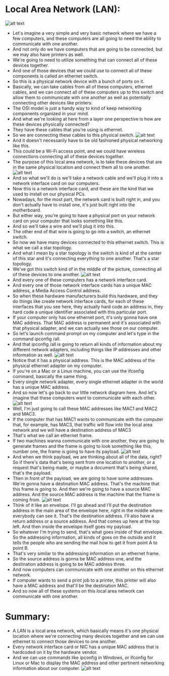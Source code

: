 # Local Area Network (LAN):

![alt text](image.png)

- Let's imagine a very simple and very basic network where we have a few computers, and these computers are all going to need the ability to communicate with one another.
- And not only do we have computers that are going to be connected, but we may also have printers as well.
- We're going to need to utilize something that can connect all of these devices together.
- And one of those devices that we could use to connect all of these components is called
an ethernet switch.
- So this is a physical network device with a bunch of ports on it.
- Basically, we can take cables from all of these computers, ethernet cables, and we can connect all of these computers up to this switch and allow them to communicate with one another as well as potentially connecting other devices like printers.
- The OSI model is just a handy way to kind of keep networking components organized in your mind.
- And what we're looking at here from a layer one perspective is how are these devices physically connected?
- They have these cables that you're using is ethernet.
- So we are connecting these cables to this physical switch.
![alt text](image-2.png)
- And it doesn't necessarily have to be old fashioned physical networking like this.
- This could be a Wi-Fi access point, and we could have wireless connections connecting all of these devices together.
- The purpose of this local area network, is to take these devices that are in the same physical location and connect them all to one another.
![alt text](image-3.png)
- And so what we'll do is we'll take a network cable and we'll plug it into a network interface card on our computers.
- Now this is a network interface card, and these are the kind that we used to install
on our physical PCs.
- Nowadays, for the most part, the network card is built right in, and you don't actually have to install one, it's just built right into the motherboard.
- But either way, you're going to have a physical port on your network card on your computer that looks something like this.
- And so we'll take a wire and we'll plug it into this.
- The other end of that wire is going to go into a switch, an ethernet switch.
- So now we have many devices connected to this ethernet switch. This is what we call a star topology.
- And what I mean by a star topology is the switch is kind of at the center of this star and it's connecting everything to one another. That's a star topology.
- We've got this switch kind of in the middle of the picture, connecting all of these devices to one another.
![alt text](image-4.png)
- And every one of these computers has a network interface card.
- And every one of those network interface cards has a unique MAC address, a Media Access Control address.
- So when these hardware manufacturers build this hardware, and they do things like create network interface cards, for each of these interfaces that you see here, they actually hard code an address in, they hard code a unique identifier associated with this particular port.
- If your computer only has one ethernet port,
it's only gonna have one MAC address. That MAC address is permanent and it's associated with that physical adapter, and we can actually see those on our computer.
- So let's launch command prompt on my computer and let's type in the command ipconfig /all.
- And that ipconfig /all is going to return all kinds of information about my different network adapters, including things like IP addresses and other information as well.
![alt text](image-5.png)
- Notice that it has a physical address. This is the MAC address of the physical ethernet adapter on my computer.
- If you're on a Mac or a Linux machine, you can use the ifconfig command, basically the same thing.
- Every single network adapter, every single ethernet adapter in the world has a unique MAC address.
- And so now let's go back to our little network diagram here. And let's imagine that these computers want to communicate with each other.
![alt text](image-6.png)
- Well, I'm just going to call these MAC addresses like MAC1 and MAC2 and MAC3.
- If the computer that has MAC1 wants to communicate with the computer that, for example, has MAC3, that traffic will flow into the local area network and we will have a destination address of MAC3
- That's what we call an ethernet frame.
- If two machines wanna communicate with one another, they are going to generate frames
and the frame is going to look something like this, number one, the frame is going to have its payload.
![alt text](image-7.png)
- And when we think payload, we are thinking about all of the data, right? So if there's data that's being sent from one location to another, or a request that's being made, or maybe a document that's being shared, that's the payload.
- Then in front of the payload, we are going to have some addresses. We're gonna have a destination MAC address. That's the machine that this frame is going to. And then we're going to have a source MAC address. And the source MAC address is the machine
that the frame is coming from.
![alt text](image-8.png)
- Think of it like an envelope. I'll go ahead and I'll put the destination address in the main area of the envelope here, right in the middle where everybody can see it. That's the destination address. I'll also have a return address or a source address. And that comes up here at the top left. And then inside the envelope itself goes my payload.
- So whatever I'm trying to send, that's what goes inside of that envelope. So the addressing information, all kinds of goes on the outside
and it tells the people who are sending the mail
how to get it from point A to point B.
- That's very similar to the addressing information on an ethernet frame.
- So the source address is gonna be MAC address one, and the destination address is going
to be MAC address three.
- And now computers can communicate with one another on this ethernet network.
- If computer wants to send a print job to a printer, this printer will also have a MAC address and that'll be the destination MAC.
- And so now all of these systems on this local area network can communicate with one another.
# Summary:
- A LAN is a local area network, which basically means it's one physical location
where we're connecting many devices together and we can use ethernet to connect those devices to one another.
- Every network interface card or NIC has a unique MAC address that is hardcoded on it by the hardware vendor.
- And we can use commands like ipconfig in Windows, or ifconfig for Linux or Mac to display the MAC address and other pertinent networking information about our computer.
![alt text](image-9.png)